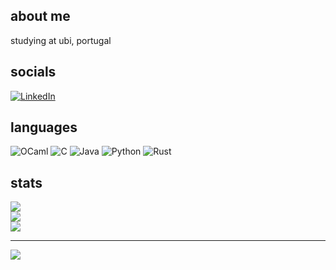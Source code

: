 ## about me
studying at ubi, portugal


## socials
[![LinkedIn](https://img.shields.io/badge/LinkedIn-%230077B5.svg?logo=linkedin&logoColor=white)](https://linkedin.com/in/leonardo-mendes-santos-108945235) 

## languages
![OCaml](https://img.shields.io/badge/-OCaml-black?logo=ocaml&style=for-the-badge)
![C](https://img.shields.io/badge/c-%2300599C.svg?style=for-the-badge&logo=c&logoColor=white) 
![Java](https://img.shields.io/badge/java-%23ED8B00.svg?style=for-the-badge&logo=java&logoColor=white) 
![Python](https://img.shields.io/badge/python-3670A0?style=for-the-badge&logo=python&logoColor=ffdd54) 
![Rust](https://img.shields.io/badge/rust-%23000000.svg?style=for-the-badge&logo=rust&logoColor=white)

## stats
![](https://github-readme-stats.vercel.app/api?username=zazedd&theme=dark&hide_border=true&include_all_commits=true&count_private=false)<br/>
![](https://github-readme-streak-stats.herokuapp.com/?user=zazedd&theme=dark&hide_border=true)<br/>
![](https://github-readme-stats.vercel.app/api/top-langs/?username=zazedd&theme=dark&hide_border=true&include_all_commits=true&count_private=false&layout=compact)

---
[![](https://visitcount.itsvg.in/api?id=zazedd&icon=0&color=1)](https://visitcount.itsvg.in)
